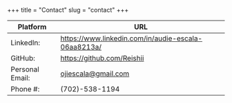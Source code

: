 +++
title = "Contact"
slug = "contact"
+++

Platform | URL
---|---
LinkedIn:| https://www.linkedin.com/in/audie-escala-06aa8213a/
GitHub:| https://github.com/Reishii
Personal Email:| ojiescala@gmail.com
Phone #: | (702)-538-1194